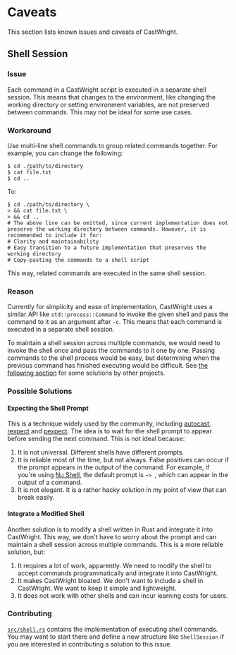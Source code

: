 # Caveats

This section lists known issues and caveats of CastWright.

## Shell Session

### Issue

Each command in a CastWright script is executed in a separate shell session. This means that changes to the environment, like changing the working directory or setting environment variables, are not preserved between commands. This may not be ideal for some use cases.

### Workaround

Use multi-line shell commands to group related commands together. For example, you can change the following:

```plaintext
$ cd ./path/to/directory
$ cat file.txt
$ cd ..
```

To:

```plaintext
$ cd ./path/to/directory \
> && cat file.txt \
> && cd ..
# The above line can be omitted, since current implementation does not preserve the working directory between commands. However, it is recommended to include it for:
# Clarity and maintainability
# Easy transition to a future implementation that preserves the working directory
# Copy-pasting the commands to a shell script
```

This way, related commands are executed in the same shell session.

### Reason

Currently for simplicity and ease of implementation, CastWright uses a similar API like `std::process::Command` to invoke the given shell and pass the command to it as an argument after `-c`. This means that each command is executed in a separate shell session.

To maintain a shell session across multiple commands, we would need to invoke the shell once and pass the commands to it one by one. Passing commands to the shell process would be easy, but determining when the previous command has finished executing would be difficult. See [the following section](#possible-solutions) for some solutions by other projects.

### Possible Solutions

#### Expecting the Shell Prompt

This is a technique widely used by the community, including [autocast](https://github.com/k9withabone/autocast), [rexpect](https://github.com/rust-cli/rexpect) and [pexpect](https://pexpect.readthedocs.io/en/stable/). The idea is to wait for the shell prompt to appear before sending the next command. This is not ideal because:

1. It is not universal. Different shells have different prompts.
2. It is reliable most of the time, but not always. False positives can occur if the prompt appears in the output of the command. For example, if you're using [Nu Shell](https://www.nushell.sh/), the default prompt is `~> `, which can appear in the output of a command.
3. It is not elegant. It is a rather hacky solution in my point of view that can break easily.

#### Integrate a Modified Shell

Another solution is to modify a shell written in Rust and integrate it into CastWright. This way, we don't have to worry about the prompt and can maintain a shell session across multiple commands. This is a more reliable solution, but:

1. It requires a lot of work, apparently. We need to modify the shell to accept commands programmatically and integrate it into CastWright.
2. It makes CastWright bloated. We don't want to include a shell in CastWright. We want to keep it simple and lightweight.
3. It does not work with other shells and can incur learning costs for users.

### Contributing

[`src/shell.rs`](../src/shell.rs) contains the implementation of executing shell commands. You may want to start there and define a new structure like `ShellSession` if you are interested in contributing a solution to this issue.
